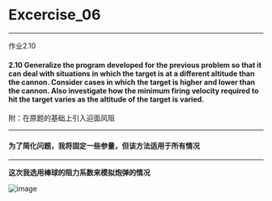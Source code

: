 # Excercise_06
***

作业2.10


#### 2.10 Generalize the program developed for the previous problem so that it can deal with situations in which the target is at a different altitude than the cannon. Consider cases in which the target is higher and lower than the cannon. Also investigate how the minimum firing velocity required to hit the target varies as the altitude of the target is varied.

附：在原题的基础上引入迎面风阻

***
#### 为了简化问题，我将固定一些参量，但该方法适用于所有情况
***

**这次我选用棒球的阻力系数来模拟炮弹的情况**

![image]()
